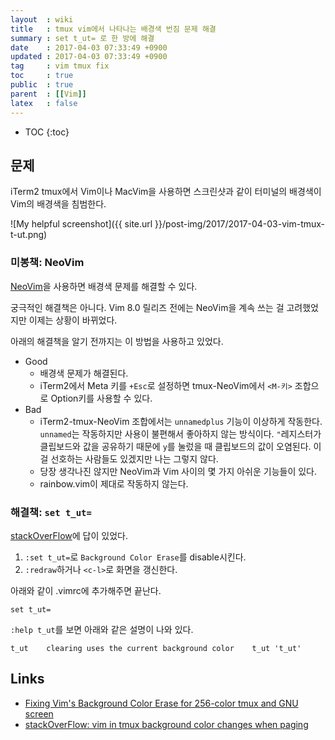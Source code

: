 ```yaml
---
layout  : wiki
title   : tmux vim에서 나타나는 배경색 번짐 문제 해결
summary : set t_ut= 로 한 방에 해결
date    : 2017-04-03 07:33:49 +0900
updated : 2017-04-03 07:33:49 +0900
tag     : vim tmux fix
toc     : true
public  : true
parent  : [[Vim]]
latex   : false
---
```

* TOC
{:toc}

## 문제
iTerm2 tmux에서 Vim이나 MacVim을 사용하면 스크린샷과 같이 터미널의 배경색이 Vim의 배경색을 침범한다.

![My helpful screenshot]({{ site.url }}/post-img/2017/2017-04-03-vim-tmux-t-ut.png)

### 미봉책: NeoVim

[NeoVim](https://github.com/neovim/neovim)을 사용하면 배경색 문제를 해결할 수 있다.

궁극적인 해결책은 아니다. Vim 8.0 릴리즈 전에는 NeoVim을 계속 쓰는 걸 고려했었지만 이제는 상황이 바뀌었다.

아래의 해결책을 알기 전까지는 이 방법을 사용하고 있었다.

* Good
    * 배경색 문제가 해결된다.
    * iTerm2에서 Meta 키를 `+Esc`로 설정하면 tmux-NeoVim에서 `<M-키>` 조합으로 Option키를 사용할 수 있다.
* Bad
    * iTerm2-tmux-NeoVim 조합에서는 `unnamedplus` 기능이 이상하게 작동한다. `unnamed`는 작동하지만 사용이 불편해서 좋아하지 않는 방식이다. `"`레지스터가 클립보드와 값을 공유하기 때문에 `y`를 눌렀을 때 클립보드의 값이 오염된다. 이걸 선호하는 사람들도 있겠지만 나는 그렇지 않다.
    * 당장 생각나진 않지만 NeoVim과 Vim 사이의 몇 가지 아쉬운 기능들이 있다.
    * rainbow.vim이 제대로 작동하지 않는다.

### 해결책: `set t_ut=`

[stackOverFlow](http://stackoverflow.com/a/15095377)에 답이 있었다.

1. `:set t_ut=`로 `Background Color Erase`를 disable시킨다.
1. `:redraw`하거나 `<c-l>`로 화면을 갱신한다.

아래와 같이 .vimrc에 추가해주면 끝난다.

```viml
set t_ut=
```

`:help t_ut`를 보면 아래와 같은 설명이 나와 있다.

```
t_ut    clearing uses the current background color    t_ut 't_ut'
```

## Links

* [Fixing Vim's Background Color Erase for 256-color tmux and GNU screen](https://sunaku.github.io/vim-256color-bce.html)
* [stackOverFlow: vim in tmux background color changes when paging](http://stackoverflow.com/a/15095377)
